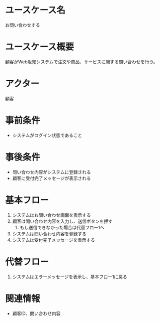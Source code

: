 # ユースケース名
お問い合わせする

# ユースケース概要
顧客がWeb販売システムで注文や商品、サービスに関する問い合わせを行う。

# アクター
顧客

# 事前条件
- システムがログイン状態であること

# 事後条件
- 問い合わせ内容がシステムに登録される
- 顧客に受付完了メッセージが表示される

# 基本フロー
1. システムはお問い合わせ画面を表示する
2. 顧客は問い合わせ内容を入力し、送信ボタンを押す
   1. もし送信できなかった場合は代替フロー1へ
3. システムは問い合わせ内容を登録する
4. システムは受付完了メッセージを表示する

# 代替フロー
1. システムはエラーメッセージを表示し、基本フロー1に戻る

# 関連情報
- 顧客ID、問い合わせ内容
